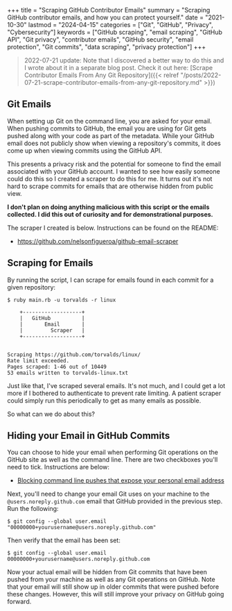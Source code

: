 +++
title = "Scraping GitHub Contributor Emails"
summary = "Scraping GitHub contributor emails, and how you can protect yourself."
date = "2021-10-30"
lastmod = "2024-04-15"
categories = ["Git", "GitHub", "Privacy", "Cybersecurity"]
keywords = ["GitHub scraping", "email scraping", "GitHub API", "Git privacy", "contributor emails", "GitHub security", "email protection", "Git commits", "data scraping", "privacy protection"]
+++

>2022-07-21 update: Note that I discovered a better way to do this and I wrote about it in a separate blog post. Check it out here: [Scrape Contributor Emails From Any Git Repository]({{< relref "/posts/2022-07-21-scrape-contributor-emails-from-any-git-repository.md" >}})

## Git Emails

When setting up Git on the command line, you are asked for your email.
When pushing commits to GitHub, the email you are using for Git gets pushed along with your code as part of the metadata.
While your GitHub email does not publicly show when viewing a repository's commits, it does come up when viewing commits using the GitHub API.

This presents a privacy risk and the potential for someone to find the email associated with your GitHub account.
I wanted to see how easily someone could do this so I created a scraper to do this for me. It turns out it's not hard to scrape commits for emails that are otherwise hidden from public view.

**I don't plan on doing anything malicious with this script or the emails collected. I did this out of curiosity and for demonstrational purposes.**

The scraper I created is below. Instructions can be found on the README:

- https://github.com/nelsonfigueroa/github-email-scraper

## Scraping for Emails

By running the script, I can scrape for emails found in each commit for a given repository:

```
$ ruby main.rb -u torvalds -r linux

	+-------------------+
	|   GitHub          |
	|       Email       |
	|         Scraper   |
	+-------------------+


Scraping https://github.com/torvalds/linux/
Rate limit exceeded.
Pages scraped: 1-46 out of 10449
53 emails written to torvalds-linux.txt
```

Just like that, I've scraped several emails. It's not much, and I could get a lot more if I bothered to authenticate to prevent rate limiting.
A patient scraper could simply run this periodically to get as many emails as possible.

So what can we do about this?

## Hiding your Email in GitHub Commits

You can choose to hide your email when performing Git operations on the GitHub site as well as the command line. There are two checkboxes you'll need to tick. Instructions are below:

- [Blocking command line pushes that expose your personal email address](https://docs.github.com/en/account-and-profile/setting-up-and-managing-your-github-user-account/managing-email-preferences/blocking-command-line-pushes-that-expose-your-personal-email-address)

Next, you'll need to change your email Git uses on your machine to the `@users.noreply.github.com` email that GitHub provided in the previous step. Run the following:

```
$ git config --global user.email "00000000+yourusername@users.noreply.github.com"
```

Then verify that the email has been set:

```
$ git config --global user.email
00000000+yourusername@users.noreply.github.com
```

Now your actual email will be hidden from Git commits that have been pushed from your machine as well as any Git operations on GitHub. Note that your email will still show up in older commits that were pushed before these changes.
However, this will still improve your privacy on GitHub going forward.

